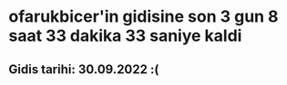 # ofarukbicer'in gidisine son 3 gun 8 saat 33 dakika 33 saniye kaldi

## Gidis tarihi: 30.09.2022 :(